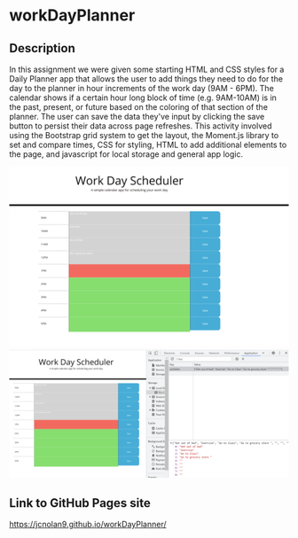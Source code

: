 # workDayPlanner

## Description
In this assignment we were given some starting HTML and CSS styles for a Daily Planner app that allows the user to add things they need to do for the day to the planner 
in hour increments of the work day (9AM - 6PM). The calendar shows if a certain hour long block of time (e.g. 9AM-10AM) is in the past, present, or future based on the coloring of that
section of the planner. The user can save the data they've input by clicking the save button to persist their data across page refreshes. This activity involved using the Bootstrap
grid system to get the layout, the Moment.js library to set and compare times, CSS for styling, HTML to add additional elements to the page, and javascript for local storage and 
general app logic. 

![screenshot 1 of planner](https://github.com/jcnolan9/workDayPlanner/blob/main/Screenshot1.PNG)
![screenshot 2 of planner](https://github.com/jcnolan9/workDayPlanner/blob/main/Screenshot2.PNG)

## Link to GitHub Pages site 
https://jcnolan9.github.io/workDayPlanner/
